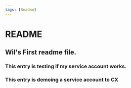 ```yaml
---
tags: [Readme]
---
```


# README

## Wil's First readme file.

### This entry is testing if my service account works.

### This entry is demoing a service account to CX